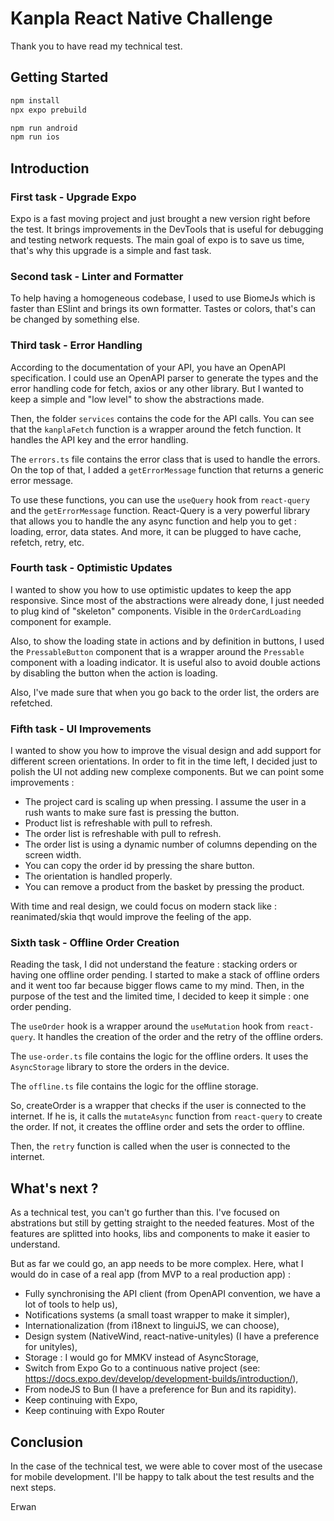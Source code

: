 # Kanpla React Native Challenge

Thank you to have read my technical test.

## Getting Started

```bash
npm install
npx expo prebuild

npm run android
npm run ios
```

## Introduction

### First task - Upgrade Expo

Expo is a fast moving project and just brought a new version right before the test.
It brings improvements in the DevTools that is useful for debugging and testing network requests.
The main goal of expo is to save us time, that's why this upgrade is a simple and fast task.

### Second task - Linter and Formatter

To help having a homogeneous codebase, I used to use BiomeJs which is faster than ESlint and brings its own formatter.
Tastes or colors, that's can be changed by something else.

### Third task - Error Handling

According to the documentation of your API, you have an OpenAPI specification.
I could use an OpenAPI parser to generate the types and the error handling code for fetch, axios or any other library.
But I wanted to keep a simple and "low level" to show the abstractions made.

Then, the folder `services` contains the code for the API calls.
You can see that the `kanplaFetch` function is a wrapper around the fetch function.
It handles the API key and the error handling.

The `errors.ts` file contains the error class that is used to handle the errors.
On the top of that, I added a `getErrorMessage` function that returns a generic error message.

To use these functions, you can use the `useQuery` hook from `react-query` and the `getErrorMessage` function.
React-Query is a very powerful library that allows you to handle the any async function and help you to get : loading, error, data states.
And more, it can be plugged to have cache, refetch, retry, etc.

### Fourth task - Optimistic Updates

I wanted to show you how to use optimistic updates to keep the app responsive.
Since most of the abstractions were already done, I just needed to plug kind of "skeleton" components.
Visible in the `OrderCardLoading` component for example.

Also, to show the loading state in actions and by definition in buttons,
I used the `PressableButton` component that is a wrapper around the `Pressable` component with a loading indicator.
It is useful also to avoid double actions by disabling the button when the action is loading.

Also, I've made sure that when you go back to the order list, the orders are refetched.

### Fifth task - UI Improvements

I wanted to show you how to improve the visual design and add support for different screen orientations.
In order to fit in the time left, I decided just to polish the UI not adding new complexe components.
But we can point some improvements :

- The project card is scaling up when pressing. I assume the user in a rush wants to make sure fast is pressing the button.
- Product list is refreshable with pull to refresh.
- The order list is refreshable with pull to refresh.
- The order list is using a dynamic number of columns depending on the screen width.
- You can copy the order id by pressing the share button.
- The orientation is handled properly.
- You can remove a product from the basket by pressing the product.

With time and real design, we could focus on modern stack like : reanimated/skia thqt would improve the feeling of the app.

### Sixth task - Offline Order Creation

Reading the task, I did not understand the feature : stacking orders or having one offline order pending.
I started to make a stack of offline orders and it went too far because bigger flows came to my mind.
Then, in the purpose of the test and the limited time, I decided to keep it simple : one order pending.

The `useOrder` hook is a wrapper around the `useMutation` hook from `react-query`.
It handles the creation of the order and the retry of the offline orders.

The `use-order.ts` file contains the logic for the offline orders.
It uses the `AsyncStorage` library to store the orders in the device.

The `offline.ts` file contains the logic for the offline storage.

So, createOrder is a wrapper that checks if the user is connected to the internet.
If he is, it calls the `mutateAsync` function from `react-query` to create the order.
If not, it creates the offline order and sets the order to offline.

Then, the `retry` function is called when the user is connected to the internet.

## What's next ?

As a technical test, you can't go further than this.
I've focused on abstrations but still by getting straight to the needed features. 
Most of the features are splitted into hooks, libs and components to make it easier to understand.

But as far we could go, an app needs to be more complex.
Here, what I would do in case of a real app (from MVP to a real production app) :

- Fully synchronising the API client (from OpenAPI convention, we have a lot of tools to help us),
- Notifications systems (a small toast wrapper to make it simpler),
- Internationalization (from i18next to linguiJS, we can choose),
- Design system (NativeWind, react-native-unityles) (I have a preference for unityles),
- Storage : I would go for MMKV instead of AsyncStorage,
- Switch from Expo Go to a continuous native project (see: https://docs.expo.dev/develop/development-builds/introduction/),
- From nodeJS to Bun (I have a preference for Bun and its rapidity).
- Keep continuing with Expo,
- Keep continuing with Expo Router

## Conclusion

In the case of the technical test, we were able to cover most of the usecase for mobile development.
I'll be happy to talk about the test results and the next steps.

Erwan
